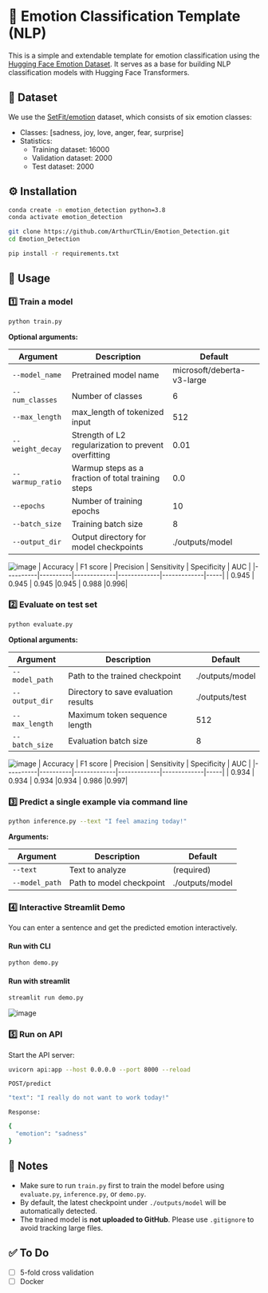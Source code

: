 # 🧠 Emotion Classification Template (NLP)

This is a simple and extendable template for emotion classification using the [Hugging Face Emotion Dataset](https://huggingface.co/datasets/setfit/emotion). It serves as a base for building NLP classification models with Hugging Face Transformers.

## 📂 Dataset

We use the [SetFit/emotion](https://huggingface.co/datasets/setfit/emotion) dataset, which consists of six emotion classes:
* Classes: [sadness, joy, love, anger, fear, surprise]
* Statistics:
  * Training dataset: 16000
  * Validation dataset: 2000
  * Test dataset: 2000

## ⚙️ Installation

```bash
conda create -n emotion_detection python=3.8
conda activate emotion_detection

git clone https://github.com/ArthurCTLin/Emotion_Detection.git
cd Emotion_Detection

pip install -r requirements.txt
```

## 🚀 Usage

### 1️⃣ Train a model
```bash
python train.py
```

**Optional arguments:**

| Argument         | Description                         | Default                        |
|------------------|-------------------------------------|--------------------------------|
| `--model_name`   | Pretrained model name               | microsoft/deberta-v3-large     |
| `--num_classes`  | Number of classes                   | 6                              |
| `--max_length`   | max_length of tokenized input       | 512                            |
| `--weight_decay` | Strength of L2 regularization to prevent overfitting | 0.01          |
| `--warmup_ratio` | Warmup steps as a fraction of total training steps           | 0.0                             |
| `--epochs`       | Number of training epochs           | 10                             |
| `--batch_size`   | Training batch size                 | 8                              |
| `--output_dir`   | Output directory for model checkpoints | ./outputs/model             |

![image](https://github.com/user-attachments/assets/295aaf0e-09ec-4c6b-892d-8122822a7fcd)
| Accuracy | F1 score | Precision   | Sensitivity | Specificity | AUC |
|----------|----------|-------------|-------------|-------------|-----|
| 0.945    | 0.945    | 0.945       |0.945        | 0.988       |0.996|

### 2️⃣ Evaluate on test set
```bash
python evaluate.py
```

**Optional arguments:**

| Argument         | Description                         | Default                     |
|------------------|-------------------------------------|-----------------------------|
| `--model_path`   | Path to the trained checkpoint      | ./outputs/model             |
| `--output_dir`   | Directory to save evaluation results| ./outputs/test              |
| `--max_length`   | Maximum token sequence length       | 512                         |
| `--batch_size`   | Evaluation batch size               | 8                           |

![image](https://github.com/user-attachments/assets/db6d9c3c-569b-49fc-a8f7-65c072275bbc)
| Accuracy | F1 score | Precision   | Sensitivity | Specificity | AUC |
|----------|----------|-------------|-------------|-------------|-----|
| 0.934    | 0.934    | 0.934       |0.934        | 0.986       |0.997|

### 3️⃣ Predict a single example via command line
```bash
python inference.py --text "I feel amazing today!"
```

**Arguments:**

| Argument         | Description                         | Default             |
|------------------|-------------------------------------|---------------------|
| `--text`         | Text to analyze                     | (required)          |
| `--model_path`   | Path to model checkpoint            | ./outputs/model     |

### 4️⃣ Interactive Streamlit Demo
You can enter a sentence and get the predicted emotion interactively.
#### Run with CLI
```bash
python demo.py
```
#### Run with streamlit
```bash
streamlit run demo.py
```
![image](https://github.com/user-attachments/assets/95dfd253-e9b2-4e6e-a16d-e25a4fa3e269)

### 5️⃣ Run on API
Start the API server:
```bash
uvicorn api:app --host 0.0.0.0 --port 8000 --reload
```
`POST/predict`
```bash
"text": "I really do not want to work today!"
```
`Response:`
```bash
{
  "emotion": "sadness"
}
```

## 📌 Notes

- Make sure to run `train.py` first to train the model before using `evaluate.py`, `inference.py`, or `demo.py`.
- By default, the latest checkpoint under `./outputs/model` will be automatically detected.
- The trained model is **not uploaded to GitHub**. Please use `.gitignore` to avoid tracking large files.

## ✅ To Do

- [ ] 5-fold cross validation
- [ ] Docker 
